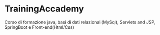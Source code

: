 # TrainingAccademy
Corso di formazione java, basi di dati relazionali(MySql), Servlets and JSP, SpringBoot e Front-end(Html/Css)

